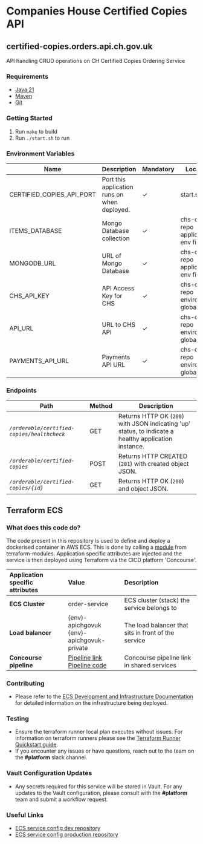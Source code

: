 # Companies House Certified Copies API

## certified-copies.orders.api.ch.gov.uk
API handling CRUD operations on CH Certified Copies Ordering Service

### Requirements
* [Java 21][1]
* [Maven][2]
* [Git][3]

### Getting Started
1. Run `make` to build
2. Run `./start.sh` to run

### Environment Variables
Name | Description | Mandatory | Location
--- | --- | --- | ---
CERTIFIED_COPIES_API_PORT | Port this application runs on when deployed. | ✓ | start.sh
ITEMS_DATABASE | Mongo Database collection | ✓ | chs-configs repo application env file
MONGODB_URL | URL of Mongo Database | ✓ | chs-configs repo application env file
CHS_API_KEY | API Access Key for CHS | ✓ | chs-configs repo environment global_env
API_URL | URL to CHS API | ✓ | chs-configs repo environment global_env
PAYMENTS_API_URL | Payments API URL | ✓ | chs-configs repo environment global_env

### Endpoints
Path | Method | Description
--- | --- | ---
*`/orderable/certified-copies/healthcheck`* | GET | Returns HTTP OK (`200`) with JSON indicating 'up' status, to indicate a healthy application instance.
*`/orderable/certified-copies`* | POST | Returns HTTP CREATED (`201`) with created object JSON.
*`/orderable/certified-copies/{id}`* | GET | Returns HTTP OK (`200`) and object JSON.


[1]: https://www.oracle.com/java/technologies/downloads/#java21
[2]: https://maven.apache.org/download.cgi
[3]: https://git-scm.com/downloads


## Terraform ECS

### What does this code do?

The code present in this repository is used to define and deploy a dockerised container in AWS ECS.
This is done by calling a [module](https://github.com/companieshouse/terraform-modules/tree/main/aws/ecs) from terraform-modules. Application specific attributes are injected and the service is then deployed using Terraform via the CICD platform 'Concourse'.


Application specific attributes | Value                                | Description
:---------|:-----------------------------------------------------------------------------|:-----------
**ECS Cluster**        |order-service                                      | ECS cluster (stack) the service belongs to
**Load balancer**      |{env}-apichgovuk <br> {env}-apichgovuk-private                                              | The load balancer that sits in front of the service
**Concourse pipeline**     |[Pipeline link](https://ci-platform.companieshouse.gov.uk/teams/team-development/pipelines/certified-copies.orders.api.ch.gov.uk) <br> [Pipeline code](https://github.com/companieshouse/ci-pipelines/blob/master/pipelines/ssplatform/team-development/certified-copies.orders.api.ch.gov.uk)                               | Concourse pipeline link in shared services


### Contributing
- Please refer to the [ECS Development and Infrastructure Documentation](https://companieshouse.atlassian.net/wiki/spaces/DEVOPS/pages/4390649858/Copy+of+ECS+Development+and+Infrastructure+Documentation+Updated) for detailed information on the infrastructure being deployed.

### Testing
- Ensure the terraform runner local plan executes without issues. For information on terraform runners please see the [Terraform Runner Quickstart guide](https://companieshouse.atlassian.net/wiki/spaces/DEVOPS/pages/1694236886/Terraform+Runner+Quickstart).
- If you encounter any issues or have questions, reach out to the team on the **#platform** slack channel.

### Vault Configuration Updates
- Any secrets required for this service will be stored in Vault. For any updates to the Vault configuration, please consult with the **#platform** team and submit a workflow request.

### Useful Links
- [ECS service config dev repository](https://github.com/companieshouse/ecs-service-configs-dev)
- [ECS service config production repository](https://github.com/companieshouse/ecs-service-configs-production)
